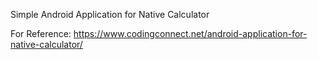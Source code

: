 Simple Android Application for Native Calculator

For Reference:
https://www.codingconnect.net/android-application-for-native-calculator/

